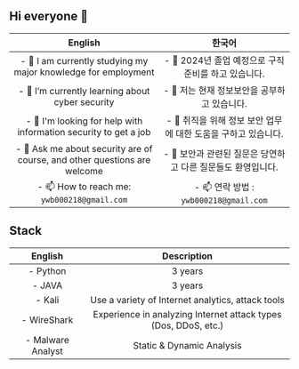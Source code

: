 ## Hi everyone 👋
<!-- Table -->
|English|한국어|
|:--:|:--:|
|- 🔭 I am currently studying my major knowledge for employment|- 🔭 2024년 졸업 예정으로 구직 준비를 하고 있습니다.|
|- 🌱 I’m currently learning about cyber security|- 🌱 저는 현재 정보보안을 공부하고 있습니다.|
|- 🤔 I'm looking for help with information security to get a job|- 🤔 취직을 위해 정보 보안 업무에 대한 도움을 구하고 있습니다.|
|- 💬 Ask me about security are of course, and other questions are welcome|- 💬 보안과 관련된 질문은 당연하고 다른 질문들도 환영입니다.|
|- 📫 How to reach me: `ywb000218@gmail.com`|- 📫 연락 방법 : `ywb000218@gmail.com`|


##  



<!--
**OnebinYoo/OnebinYoo** is a ✨ _special_ ✨ repository because its `README.md` (this file) appears on your GitHub profile.
![OnebinYoo's GitHub stats](https://github-readme-stats.vercel.app/api?username=OnebinYoo&show_icons=true&theme=radical) private여서 안보이네

Here are some ideas to get you started:

- 🔭 I’m currently working on ...
- 🌱 I’m currently learning ...
- 👯 I’m looking to collaborate on ...
- 🤔 I’m looking for help with ...
- 💬 Ask me about ...
- 📫 How to reach me: ...
- 😄 Pronouns: ...
- ⚡ Fun fact: ...
-->

## Stack
<!-- Table -->
|English|Description|
|:--:|:--:|
|-  Python| 3 years |
|-  JAVA | 3 years |
|-  Kali| Use a variety of Internet analytics, attack tools|
|-  WireShark| Experience in analyzing Internet attack types (Dos, DDoS, etc.) |
|-  Malware Analyst| Static & Dynamic Analysis |


##  

